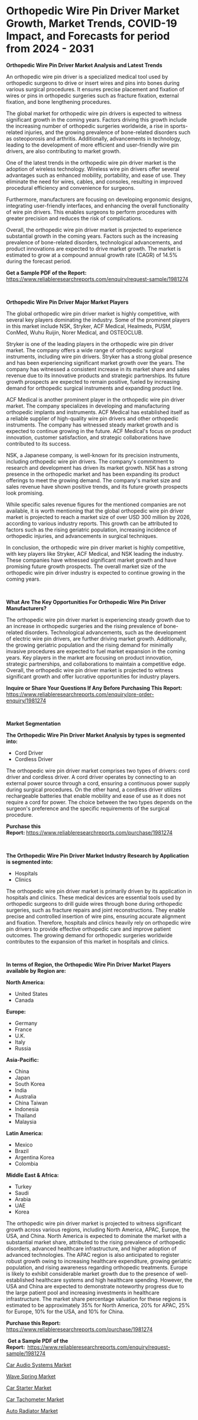 <p><h1>Orthopedic Wire Pin Driver Market Growth, Market Trends, COVID-19 Impact, and Forecasts for period from 2024 - 2031</h1></p><p><strong>Orthopedic Wire Pin Driver Market Analysis and Latest Trends</strong></p>
<p><p>An orthopedic wire pin driver is a specialized medical tool used by orthopedic surgeons to drive or insert wires and pins into bones during various surgical procedures. It ensures precise placement and fixation of wires or pins in orthopedic surgeries such as fracture fixation, external fixation, and bone lengthening procedures.</p><p>The global market for orthopedic wire pin drivers is expected to witness significant growth in the coming years. Factors driving this growth include the increasing number of orthopedic surgeries worldwide, a rise in sports-related injuries, and the growing prevalence of bone-related disorders such as osteoporosis and arthritis. Additionally, advancements in technology, leading to the development of more efficient and user-friendly wire pin drivers, are also contributing to market growth.</p><p>One of the latest trends in the orthopedic wire pin driver market is the adoption of wireless technology. Wireless wire pin drivers offer several advantages such as enhanced mobility, portability, and ease of use. They eliminate the need for wires, cables, and consoles, resulting in improved procedural efficiency and convenience for surgeons.</p><p>Furthermore, manufacturers are focusing on developing ergonomic designs, integrating user-friendly interfaces, and enhancing the overall functionality of wire pin drivers. This enables surgeons to perform procedures with greater precision and reduces the risk of complications.</p><p>Overall, the orthopedic wire pin driver market is projected to experience substantial growth in the coming years. Factors such as the increasing prevalence of bone-related disorders, technological advancements, and product innovations are expected to drive market growth. The market is estimated to grow at a compound annual growth rate (CAGR) of 14.5% during the forecast period.</p></p>
<p><strong>Get a Sample PDF of the Report:&nbsp;</strong> <a href="https://www.reliableresearchreports.com/enquiry/request-sample/1981274">https://www.reliableresearchreports.com/enquiry/request-sample/1981274</a></p>
<p>&nbsp;</p>
<p><strong>Orthopedic Wire Pin Driver Major Market Players</strong></p>
<p><p>The global orthopedic wire pin driver market is highly competitive, with several key players dominating the industry. Some of the prominent players in this market include NSK, Stryker, ACF Medical, Healmeds, PUSM, ConMed, Wuhu Ruijin, Norer Medical, and OSTEOCLUB.</p><p>Stryker is one of the leading players in the orthopedic wire pin driver market. The company offers a wide range of orthopedic surgical instruments, including wire pin drivers. Stryker has a strong global presence and has been experiencing significant market growth over the years. The company has witnessed a consistent increase in its market share and sales revenue due to its innovative products and strategic partnerships. Its future growth prospects are expected to remain positive, fueled by increasing demand for orthopedic surgical instruments and expanding product line.</p><p>ACF Medical is another prominent player in the orthopedic wire pin driver market. The company specializes in developing and manufacturing orthopedic implants and instruments. ACF Medical has established itself as a reliable supplier of high-quality wire pin drivers and other orthopedic instruments. The company has witnessed steady market growth and is expected to continue growing in the future. ACF Medical's focus on product innovation, customer satisfaction, and strategic collaborations have contributed to its success.</p><p>NSK, a Japanese company, is well-known for its precision instruments, including orthopedic wire pin drivers. The company's commitment to research and development has driven its market growth. NSK has a strong presence in the orthopedic market and has been expanding its product offerings to meet the growing demand. The company's market size and sales revenue have shown positive trends, and its future growth prospects look promising.</p><p>While specific sales revenue figures for the mentioned companies are not available, it is worth mentioning that the global orthopedic wire pin driver market is projected to reach a market size of over USD 300 million by 2026, according to various industry reports. This growth can be attributed to factors such as the rising geriatric population, increasing incidence of orthopedic injuries, and advancements in surgical techniques.</p><p>In conclusion, the orthopedic wire pin driver market is highly competitive, with key players like Stryker, ACF Medical, and NSK leading the industry. These companies have witnessed significant market growth and have promising future growth prospects. The overall market size of the orthopedic wire pin driver industry is expected to continue growing in the coming years.</p></p>
<p>&nbsp;</p>
<p><strong>What Are The Key Opportunities For Orthopedic Wire Pin Driver Manufacturers?</strong></p>
<p><p>The orthopedic wire pin driver market is experiencing steady growth due to an increase in orthopedic surgeries and the rising prevalence of bone-related disorders. Technological advancements, such as the development of electric wire pin drivers, are further driving market growth. Additionally, the growing geriatric population and the rising demand for minimally invasive procedures are expected to fuel market expansion in the coming years. Key players in the market are focusing on product innovation, strategic partnerships, and collaborations to maintain a competitive edge. Overall, the orthopedic wire pin driver market is projected to witness significant growth and offer lucrative opportunities for industry players.</p></p>
<p><strong>Inquire or Share Your Questions If Any Before Purchasing This Report:</strong> <a href="https://www.reliableresearchreports.com/enquiry/pre-order-enquiry/1981274">https://www.reliableresearchreports.com/enquiry/pre-order-enquiry/1981274</a></p>
<p>&nbsp;</p>
<p><strong>Market Segmentation</strong></p>
<p><strong>The Orthopedic Wire Pin Driver Market Analysis by types is segmented into:</strong></p>
<p><ul><li>Cord Driver</li><li>Cordless Driver</li></ul></p>
<p><p>The orthopedic wire pin driver market comprises two types of drivers: cord driver and cordless driver. A cord driver operates by connecting to an external power source through a cord, ensuring a continuous power supply during surgical procedures. On the other hand, a cordless driver utilizes rechargeable batteries that enable mobility and ease of use as it does not require a cord for power. The choice between the two types depends on the surgeon's preference and the specific requirements of the surgical procedure.</p></p>
<p><strong>Purchase this Report:&nbsp;</strong><a href="https://www.reliableresearchreports.com/purchase/1981274">https://www.reliableresearchreports.com/purchase/1981274</a></p>
<p>&nbsp;</p>
<p><strong>The Orthopedic Wire Pin Driver Market Industry Research by Application is segmented into:</strong></p>
<p><ul><li>Hospitals</li><li>Clinics</li></ul></p>
<p><p>The orthopedic wire pin driver market is primarily driven by its application in hospitals and clinics. These medical devices are essential tools used by orthopedic surgeons to drill guide wires through bone during orthopedic surgeries, such as fracture repairs and joint reconstructions. They enable precise and controlled insertion of wire pins, ensuring accurate alignment and fixation. Therefore, hospitals and clinics heavily rely on orthopedic wire pin drivers to provide effective orthopedic care and improve patient outcomes. The growing demand for orthopedic surgeries worldwide contributes to the expansion of this market in hospitals and clinics.</p></p>
<p>&nbsp;</p>
<p><strong>In terms of Region, the Orthopedic Wire Pin Driver Market Players available by Region are:</strong></p>
<p>
    <p> <strong> North America: </strong>
        <ul>
            <li>United States</li>
            <li>Canada</li>
        </ul>
        </p> 
    <p> <strong> Europe: </strong>
        <ul>
            <li>Germany</li>
            <li>France</li>
            <li>U.K.</li>
            <li>Italy</li>
            <li>Russia</li>
        </ul>
        </p> 
    <p> <strong> Asia-Pacific: </strong>
        <ul>
            <li>China</li>
            <li>Japan</li>
            <li>South Korea</li>
            <li>India</li>
            <li>Australia</li>
            <li>China Taiwan</li>
            <li>Indonesia</li>
            <li>Thailand</li>
            <li>Malaysia</li>
        </ul>
        </p> 
    <p> <strong> Latin America: </strong>
        <ul>
            <li>Mexico</li>
            <li>Brazil</li>
            <li>Argentina Korea</li>
            <li>Colombia</li>
        </ul>
        </p> 
    <p> <strong> Middle East & Africa: </strong>
        <ul>
            <li>Turkey</li>
            <li>Saudi</li>
            <li>Arabia</li>
            <li>UAE</li>
            <li>Korea</li>
        </ul>
    </p>
    </p>
<p><p>The orthopedic wire pin driver market is projected to witness significant growth across various regions, including North America, APAC, Europe, the USA, and China. North America is expected to dominate the market with a substantial market share, attributed to the rising prevalence of orthopedic disorders, advanced healthcare infrastructure, and higher adoption of advanced technologies. The APAC region is also anticipated to register robust growth owing to increasing healthcare expenditure, growing geriatric population, and rising awareness regarding orthopedic treatments. Europe is likely to exhibit considerable market growth due to the presence of well-established healthcare systems and high healthcare spending. However, the USA and China are expected to demonstrate noteworthy progress due to the large patient pool and increasing investments in healthcare infrastructure. The market share percentage valuation for these regions is estimated to be approximately 35% for North America, 20% for APAC, 25% for Europe, 10% for the USA, and 10% for China.</p></p>
<p><strong>Purchase this Report: </strong><a href="https://www.reliableresearchreports.com/purchase/1981274">https://www.reliableresearchreports.com/purchase/1981274</a></p>
<p>&nbsp;<strong>Get a Sample PDF of the Report:&nbsp;&nbsp;</strong><a href="https://www.reliableresearchreports.com/enquiry/request-sample/1981274">https://www.reliableresearchreports.com/enquiry/request-sample/1981274</a></p>
<p><strong></strong></p>
<p><p><a href="https://medium.com/p/1133cff04168/edit">Car Audio Systems Market</a></p><p><a href="https://medium.com/@leatharohan/wave-spring-market-outlook-industry-overview-and-forecast-2024-to-2031-88c253bc3b07">Wave Spring Market</a></p><p><a href="https://medium.com/@leatharohan/car-starter-market-size-market-outlook-and-market-forecast-2024-to-2031-c51eeb703bbc">Car Starter Market</a></p><p><a href="https://medium.com/p/2c765c300e00/edit">Car Tachometer Market</a></p><p><a href="https://medium.com/@leatharohan/auto-radiator-market-share-evolution-and-market-growth-trends-2024-2031-6e39bf4d940d">Auto Radiator Market</a></p></p>